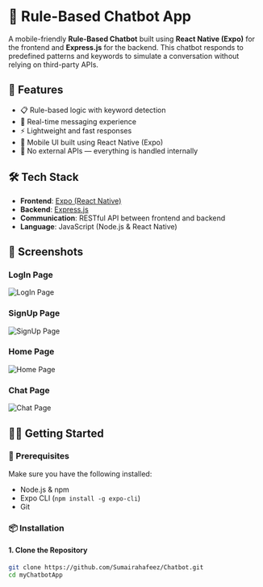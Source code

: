 # 💬 Rule-Based Chatbot App

A mobile-friendly **Rule-Based Chatbot** built using **React Native (Expo)** for the frontend and **Express.js** for the backend. This chatbot responds to predefined patterns and keywords to simulate a conversation without relying on third-party APIs.

## 📱 Features

- 📋 Rule-based logic with keyword detection
- 🔄 Real-time messaging experience
- ⚡ Lightweight and fast responses
- 📲 Mobile UI built using React Native (Expo)
- 🧠 No external APIs — everything is handled internally

## 🛠️ Tech Stack

- **Frontend**: [Expo (React Native)](https://expo.dev/)
- **Backend**: [Express.js](https://expressjs.com/)
- **Communication**: RESTful API between frontend and backend
- **Language**: JavaScript (Node.js & React Native)

## 📸 Screenshots

### LogIn Page
![LogIn Page](/screenshots/LogInUI.png)

### SignUp Page
![SignUp Page](./screenshots/SignUpUI.png)

### Home Page
![Home Page](./screenshots/HomeUI.png)

### Chat Page
![Chat Page](./screenshots/chatUI.png)

## 🧑‍💻 Getting Started

### 🔧 Prerequisites

Make sure you have the following installed:

- Node.js & npm
- Expo CLI (`npm install -g expo-cli`)
- Git

### 📦 Installation

#### 1. Clone the Repository

```bash
git clone https://github.com/Sumairahafeez/Chatbot.git
cd myChatbotApp
